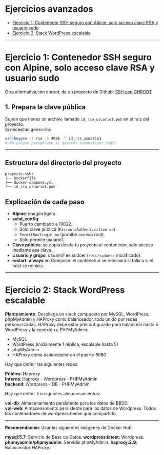# Ejercicios avanzados

- [Ejercicio 1: Contenedor SSH seguro con Alpine, solo acceso clave RSA y usuario sudo](#ejercicio-1-contenedor-ssh-seguro-con-alpine-solo-acceso-clave-rsa-y-usuario-sudo)
- [Ejercicio 2: Stack WordPress escalable](#ejercicio-2-stack-wordpress-escalable) 


---


# Ejercicio 1: Contenedor SSH seguro con Alpine, solo acceso clave RSA y usuario sudo

Otra alternativa,con chroot, de un proyecto de Github: [SSH con CHROOT](https://github.com/masonarchhsieh/chroot-jail-for-ssh)

## 1. Prepara la clave pública

Supón que tienes un archivo llamado `id_rsa_usuario1.pub` en el raíz del proyecto.  
Si necesitas generarlo:

```bash
ssh-keygen -t rsa -b 4096 -f id_rsa_usuario1
# No pongas passphrase si quieres automatizar login
```

---

## Estructura del directorio del proyecto

```
proyecto-ssh/
├── Dockerfile
├── docker-compose.yml
└── id_rsa_usuario1.pub
```

##  Explicación de cada paso

- **Alpine**: imagen ligera.
- **sshd_config**:
  - Puerto cambiado a 10022.
  - Solo clave pública (`PasswordAuthentication no`).
  - `PermitRootLogin no` (prohíbe acceso root).
  - Solo permite usuario1.
- **Clave pública**: se copia desde tu proyecto al contenedor, solo acceso mediante esa clave.
- **Usuario y grupo**: usuario1 es sudoer (`/etc/sudoers` modificado).
- **restart: always** en Compose: el contenedor se reiniciará si falla o si el host se reinicia.

---


# Ejercicio 2: Stack WordPress escalable

**Planteamiento:**
Despliega un stack compuesto por MySQL, WordPress, phpMyAdmin y HAProxy como balanceador, todo unido por redes personalizadas. HAProxy debe estar preconfigurado para balancear hasta 5 WordPress y la conexión a PHPMyAdmin.

- MySQL
- WordPress (inicialmente 1 réplica, escalable hasta 5)
- phpMyAdmin
- HAProxy como balanceador en el puerto 8080



Hay que definir las siguientes redes:

**Pública**: Haproxy  
**Interna**: Haproxy - Wordpress - PHPMyAdmin  
**backend**: Wordpress - DB - PHPMyAdmin  

Hay que definir los siguintes almacenamientos:

**vol-db**: Almacenamiento persistente para los datos de BBDD.  
**vol-web**: Almacenamiento persistente para los datos de Wordpress. Todos los contenedores de wordpress tienen que compartirlo.  

---

**Recomendación**: Usar las siguientes imágenes de Docker Hub:

**mysql:5.7**: Servicio de Base de Datos.
**wordpress:latest**: Wordpress.
**phpmyadmin/phpmyadmin**: Servidio phpMyAdmin.
**haproxy:2.9**: Balanceador HAProxy.

